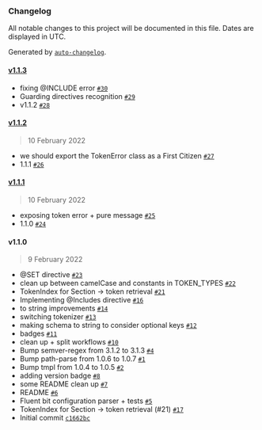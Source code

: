 ### Changelog

All notable changes to this project will be documented in this file. Dates are displayed in UTC.

Generated by [`auto-changelog`](https://github.com/CookPete/auto-changelog).

#### [v1.1.3](https://github.com/calyptia/fluent-bit-config-parser/compare/v1.1.2...v1.1.3)

- fixing @INCLUDE error [`#30`](https://github.com/calyptia/fluent-bit-config-parser/pull/30)
- Guarding directives recognition [`#29`](https://github.com/calyptia/fluent-bit-config-parser/pull/29)
- v1.1.2 [`#28`](https://github.com/calyptia/fluent-bit-config-parser/pull/28)

#### [v1.1.2](https://github.com/calyptia/fluent-bit-config-parser/compare/v1.1.1...v1.1.2)

> 10 February 2022

- we should export the TokenError class as a First Citizen [`#27`](https://github.com/calyptia/fluent-bit-config-parser/pull/27)
- 1.1.1 [`#26`](https://github.com/calyptia/fluent-bit-config-parser/pull/26)

#### [v1.1.1](https://github.com/calyptia/fluent-bit-config-parser/compare/v1.1.0...v1.1.1)

> 10 February 2022

- exposing token error + pure message [`#25`](https://github.com/calyptia/fluent-bit-config-parser/pull/25)
- 1.1.0 [`#24`](https://github.com/calyptia/fluent-bit-config-parser/pull/24)

#### v1.1.0

> 9 February 2022

- @SET directive [`#23`](https://github.com/calyptia/fluent-bit-config-parser/pull/23)
- clean up between camelCase and constants in TOKEN_TYPES [`#22`](https://github.com/calyptia/fluent-bit-config-parser/pull/22)
- TokenIndex for Section -&gt; token retrieval [`#21`](https://github.com/calyptia/fluent-bit-config-parser/pull/21)
- Implementing @Includes directive [`#16`](https://github.com/calyptia/fluent-bit-config-parser/pull/16)
- to string improvements [`#14`](https://github.com/calyptia/fluent-bit-config-parser/pull/14)
- switching tokenizer [`#13`](https://github.com/calyptia/fluent-bit-config-parser/pull/13)
- making schema to string to consider optional keys [`#12`](https://github.com/calyptia/fluent-bit-config-parser/pull/12)
- badges [`#11`](https://github.com/calyptia/fluent-bit-config-parser/pull/11)
- clean up + split workflows [`#10`](https://github.com/calyptia/fluent-bit-config-parser/pull/10)
- Bump semver-regex from 3.1.2 to 3.1.3 [`#4`](https://github.com/calyptia/fluent-bit-config-parser/pull/4)
- Bump path-parse from 1.0.6 to 1.0.7 [`#1`](https://github.com/calyptia/fluent-bit-config-parser/pull/1)
- Bump tmpl from 1.0.4 to 1.0.5 [`#2`](https://github.com/calyptia/fluent-bit-config-parser/pull/2)
- adding version badge [`#8`](https://github.com/calyptia/fluent-bit-config-parser/pull/8)
- some README clean up [`#7`](https://github.com/calyptia/fluent-bit-config-parser/pull/7)
- README [`#6`](https://github.com/calyptia/fluent-bit-config-parser/pull/6)
- Fluent bit configuration parser + tests [`#5`](https://github.com/calyptia/fluent-bit-config-parser/pull/5)
- TokenIndex for Section -&gt; token retrieval (#21) [`#17`](https://github.com/calyptia/fluent-bit-config-parser/issues/17)
- Initial commit [`c1662bc`](https://github.com/calyptia/fluent-bit-config-parser/commit/c1662bc799484aaf84da3e6850e3edd0d06ddc58)
